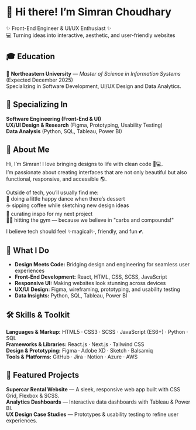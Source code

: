 # 🌸 Hi there! I’m Simran Choudhary
✨ Front-End Engineer & UI/UX Enthusiast ✨  
💻 Turning ideas into interactive, aesthetic, and user-friendly websites


## 🎓 Education

📍 **Northeastern University** — *Master of Science in Information Systems* (Expected December 2025)  
 Specializing in Software Development, UI/UX Design and  Data Analytics.


## 🌟 Specializing In

 **Software Engineering (Front-End & UI)**  
 **UX/UI Design & Research** (Figma, Prototyping, Usability Testing)  
 **Data Analysis** (Python, SQL, Tableau, Power BI)  

## 🌷 About Me  

Hi, I’m Simran! I love bringing designs to life with clean code 🎨💻.  
I’m passionate about creating interfaces that are not only beautiful but also functional, responsive, and accessible 🌎.  

Outside of tech, you’ll usually find me:  
🍰 doing a little happy dance when there’s dessert  
☕ sipping coffee while sketching new design ideas  
🌸 curating inspo for my next project  
🏋️‍♀️ hitting the gym — because we believe in "carbs and compounds!"  

I believe tech should feel ✨magical✨, friendly, and fun 💕.  

## 🎨  What I Do  

- **Design Meets Code:** Bridging design and engineering for seamless user experiences  
- **Front-End Development:** React, HTML, CSS, SCSS, JavaScript  
- **Responsive UI:** Making websites look stunning across devices  
- **UX/UI Design:** Figma, wireframing, prototyping, and usability testing  
- **Data Insights:** Python, SQL, Tableau, Power BI  



## 🛠️ Skills & Toolkit  

**Languages & Markup:** HTML5 · CSS3 · SCSS · JavaScript (ES6+) · Python · SQL  
**Frameworks & Libraries:** React.js · Next.js · Tailwind CSS  
**Design & Prototyping:** Figma · Adobe XD · Sketch · Balsamiq  
**Tools & Platforms:** GitHub · Jira · Notion · Azure · AWS  

## 🌟 Featured Projects  

**Supercar Rental Website** — A sleek, responsive web app built with CSS Grid, Flexbox & SCSS.  
**Analytics Dashboards** — Interactive data dashboards with Tableau & Power BI.  
**UX Design Case Studies** — Prototypes & usability testing to refine user experiences.   



<!--
**simchoudhary25/simchoudhary25** is a ✨ _special_ ✨ repository because its `README.md` (this file) appears on your GitHub profile.

Here are some ideas to get you started:

- 🌱 I’m currently learning ...
- 👯 I’m looking to collaborate on ...
- 🤔 I’m looking for help with ...
